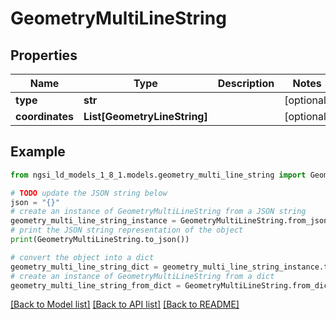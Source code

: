 # GeometryMultiLineString


## Properties

Name | Type | Description | Notes
------------ | ------------- | ------------- | -------------
**type** | **str** |  | [optional] 
**coordinates** | **List[GeometryLineString]** |  | [optional] 

## Example

```python
from ngsi_ld_models_1_8_1.models.geometry_multi_line_string import GeometryMultiLineString

# TODO update the JSON string below
json = "{}"
# create an instance of GeometryMultiLineString from a JSON string
geometry_multi_line_string_instance = GeometryMultiLineString.from_json(json)
# print the JSON string representation of the object
print(GeometryMultiLineString.to_json())

# convert the object into a dict
geometry_multi_line_string_dict = geometry_multi_line_string_instance.to_dict()
# create an instance of GeometryMultiLineString from a dict
geometry_multi_line_string_from_dict = GeometryMultiLineString.from_dict(geometry_multi_line_string_dict)
```
[[Back to Model list]](../README.md#documentation-for-models) [[Back to API list]](../README.md#documentation-for-api-endpoints) [[Back to README]](../README.md)


